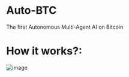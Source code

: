 # Auto-BTC
The first Autonomous Multi-Agent AI on Bitcoin

# How it works?:

![image](https://github.com/jjjutla/Auto-BTC/assets/22000925/1b9d8fe0-f8a8-4361-91ef-dbe670ec1204)

